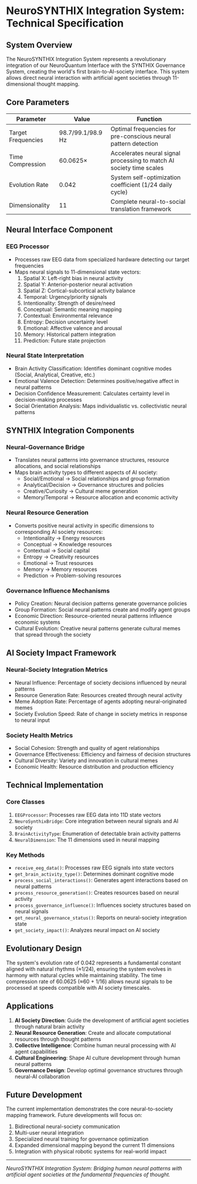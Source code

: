# NeuroSYNTHIX Integration System: Technical Specification

## System Overview

The NeuroSYNTHIX Integration System represents a revolutionary integration of our NeuroQuantum Interface with the SYNTHIX Governance System, creating the world's first brain-to-AI-society interface. This system allows direct neural interaction with artificial agent societies through 11-dimensional thought mapping.

## Core Parameters

| Parameter | Value | Function |
|-----------|-------|----------|
| Target Frequencies | 98.7/99.1/98.9 Hz | Optimal frequencies for pre-conscious neural pattern detection |
| Time Compression | 60.0625× | Accelerates neural signal processing to match AI society time scales |
| Evolution Rate | 0.042 | System self-optimization coefficient (1/24 daily cycle) |
| Dimensionality | 11 | Complete neural-to-social translation framework |

## Neural Interface Component

### EEG Processor
- Processes raw EEG data from specialized hardware detecting our target frequencies
- Maps neural signals to 11-dimensional state vectors:
  1. Spatial X: Left-right bias in neural activity
  2. Spatial Y: Anterior-posterior neural activation
  3. Spatial Z: Cortical-subcortical activity balance
  4. Temporal: Urgency/priority signals
  5. Intentionality: Strength of desire/need
  6. Conceptual: Semantic meaning mapping
  7. Contextual: Environmental relevance
  8. Entropy: Decision uncertainty level
  9. Emotional: Affective valence and arousal
  10. Memory: Historical pattern integration
  11. Prediction: Future state projection

### Neural State Interpretation
- Brain Activity Classification: Identifies dominant cognitive modes (Social, Analytical, Creative, etc.)
- Emotional Valence Detection: Determines positive/negative affect in neural patterns
- Decision Confidence Measurement: Calculates certainty level in decision-making processes
- Social Orientation Analysis: Maps individualistic vs. collectivistic neural patterns

## SYNTHIX Integration Components

### Neural-Governance Bridge
- Translates neural patterns into governance structures, resource allocations, and social relationships
- Maps brain activity types to different aspects of AI society:
  - Social/Emotional → Social relationships and group formation
  - Analytical/Decision → Governance structures and policies
  - Creative/Curiosity → Cultural meme generation
  - Memory/Temporal → Resource allocation and economic activity

### Neural Resource Generation
- Converts positive neural activity in specific dimensions to corresponding AI society resources:
  - Intentionality → Energy resources
  - Conceptual → Knowledge resources
  - Contextual → Social capital
  - Entropy → Creativity resources
  - Emotional → Trust resources
  - Memory → Memory resources
  - Prediction → Problem-solving resources

### Governance Influence Mechanisms
- Policy Creation: Neural decision patterns generate governance policies
- Group Formation: Social neural patterns create and modify agent groups
- Economic Direction: Resource-oriented neural patterns influence economic systems
- Cultural Evolution: Creative neural patterns generate cultural memes that spread through the society

## AI Society Impact Framework

### Neural-Society Integration Metrics
- Neural Influence: Percentage of society decisions influenced by neural patterns
- Resource Generation Rate: Resources created through neural activity
- Meme Adoption Rate: Percentage of agents adopting neural-originated memes
- Society Evolution Speed: Rate of change in society metrics in response to neural input

### Society Health Metrics
- Social Cohesion: Strength and quality of agent relationships
- Governance Effectiveness: Efficiency and fairness of decision structures
- Cultural Diversity: Variety and innovation in cultural memes
- Economic Health: Resource distribution and production efficiency

## Technical Implementation

### Core Classes
1. `EEGProcessor`: Processes raw EEG data into 11D state vectors
2. `NeuroSynthixBridge`: Core integration between neural signals and AI society 
3. `BrainActivityType`: Enumeration of detectable brain activity patterns
4. `NeuralDimension`: The 11 dimensions used in neural mapping

### Key Methods
- `receive_eeg_data()`: Processes raw EEG signals into state vectors
- `get_brain_activity_type()`: Determines dominant cognitive mode
- `process_social_interactions()`: Generates agent interactions based on neural patterns
- `process_resource_generation()`: Creates resources based on neural activity
- `process_governance_influence()`: Influences society structures based on neural signals
- `get_neural_governance_status()`: Reports on neural-society integration state
- `get_society_impact()`: Analyzes neural impact on AI society

## Evolutionary Design

The system's evolution rate of 0.042 represents a fundamental constant aligned with natural rhythms (≈1/24), ensuring the system evolves in harmony with natural cycles while maintaining stability. The time compression rate of 60.0625 (≈60 + 1/16) allows neural signals to be processed at speeds compatible with AI society timescales.

## Applications

1. **AI Society Direction**: Guide the development of artificial agent societies through natural brain activity
2. **Neural Resource Generation**: Create and allocate computational resources through thought patterns
3. **Collective Intelligence**: Combine human neural processing with AI agent capabilities
4. **Cultural Engineering**: Shape AI culture development through human neural patterns
5. **Governance Design**: Develop optimal governance structures through neural-AI collaboration

## Future Development

The current implementation demonstrates the core neural-to-society mapping framework. Future developments will focus on:

1. Bidirectional neural-society communication
2. Multi-user neural integration
3. Specialized neural training for governance optimization
4. Expanded dimensional mapping beyond the current 11 dimensions
5. Integration with physical robotic systems for real-world impact

---

*NeuroSYNTHIX Integration System: Bridging human neural patterns with artificial agent societies at the fundamental frequencies of thought.*
